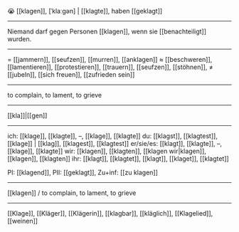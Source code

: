 😭 [[klagen]], [ˈklaːɡən] | [[klagte]], haben [[geklagt]]

---
Niemand darf gegen Personen [[klagen]], wenn sie [[benachteiligt]] wurden.

---
= [[jammern]], [[seufzen]], [[murren]], [[anklagen]]
≈ [[beschweren]], [[lamentieren]], [[protestieren]], [[trauern]],  [[seufzen]], [[stöhnen]],
≠ [[jubeln]], [[sich freuen]], [[zufrieden sein]]

---
to complain, to lament, to grieve

---
[[kla]]|[[gen]]

---
ich: [[klage]], [[klagte]], –, [[klage]], [[klagte]]
du: [[klagst]], [[klagtest]], [[klage]] | [[klag]], [[klagest]], [[klagtest]]
er/sie/es: [[klagt]], [[klagte]], –, [[klage]], [[klagte]]
wir: [[klagen]], [[klagten]], [[klagen wir|klagen]], [[klagen]], [[klagten]]
ihr: [[klagt]], [[klagtet]], [[klagt]], [[klaget]], [[klagtet]]

PI: [[klagend]], PII: [[geklagt]], Zu+inf: [[zu klagen]]

---
[[klagen]] / to complain, to lament, to grieve

---
[[Klage]], [[Kläger]], [[Klägerin]], [[klagbar]], [[kläglich]], [[Klagelied]], [[weinen]]